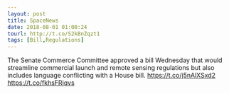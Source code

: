 ```yaml
---
layout: post
title: SpaceNews
date: 2018-08-01 01:00:24
tourl: http://t.co/S2kBnZqzt1
tags: [Bill,Regulations]
---
```

The Senate Commerce Committee approved a bill Wednesday that would streamline commercial launch and remote sensing regulations but also includes language conflicting with a House bill. https://t.co/j5nAlXSxd2 https://t.co/fkhsFRjqvs